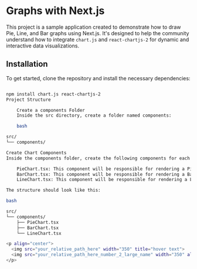 # Graphs with Next.js

This project is a sample application created to demonstrate how to draw Pie, Line, and Bar graphs using Next.js. It's designed to help the community understand how to integrate `chart.js` and `react-chartjs-2` for dynamic and interactive data visualizations.

## Installation

To get started, clone the repository and install the necessary dependencies:

```bash

npm install chart.js react-chartjs-2
Project Structure

    Create a components Folder
    Inside the src directory, create a folder named components:

    bash

src/
└── components/

Create Chart Components
Inside the components folder, create the following components for each chart type:

    PieChart.tsx: This component will be responsible for rendering a Pie chart.
    BarChart.tsx: This component will be responsible for rendering a Bar chart.
    LineChart.tsx: This component will be responsible for rendering a Line chart.

The structure should look like this:

bash

src/
└── components/
    ├── PieChart.tsx
    ├── BarChart.tsx
    └── LineChart.tsx

<p align="center">
  <img src="your_relative_path_here" width="350" title="hover text">
  <img src="your_relative_path_here_number_2_large_name" width="350" alt="accessibility text">
</p>

    